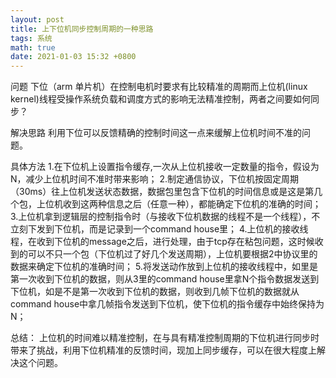 ```yaml
---
layout: post
title: 上下位机同步控制周期的一种思路
tags: 系统
math: true
date: 2021-01-03 15:32 +0800
---
```


问题
下位（arm 单片机）在控制电机时要求有比较精准的周期而上位机(linux kernel)线程受操作系统负载和调度方式的影响无法精准控制，两者之间要如何同步？

解决思路
利用下位可以反馈精确的控制时间这一点来缓解上位机时间不准的问题。

具体方法
1.在下位机上设置指令缓存,一次从上位机接收一定数量的指令，假设为N，减少上位机时间不准时带来影响；
2.制定通信协议，下位机按固定周期（30ms）往上位机发送状态数据，数据包里包含下位机的时间信息或是这是第几个包，上位机收到这两种信息之后（任意一种），都能确定下位机的准确的时间；
3.上位机拿到逻辑层的控制指令时（与接收下位机数据的线程不是一个线程），不立刻下发到下位机，而是记录到一个command house里；
4.上位机的接收线程，在收到下位机的message之后，进行处理，由于tcp存在粘包问题，这时候收到的可以不只一个包（下位机过了好几个发送周期），上位机要根据2中协议里的数据来确定下位机的准确时间；
5.将发送动作放到上位机的接收线程中，如里是第一次收到下位机的数据，则从3里的command house里拿N个指令数据发送到下位机，如是不是第一次收到下位机的数据，则收到几帧下位机的数据就从command house中拿几帧指令发送到下位机，使下位机的指令缓存中始终保持为N；

总结：
上位机的时间难以精准控制，在与具有精准控制周期的下位机进行同步时带来了挑战，利用下位机精准的反馈时间，现加上同步缓存，可以在很大程度上解决这个问题。

